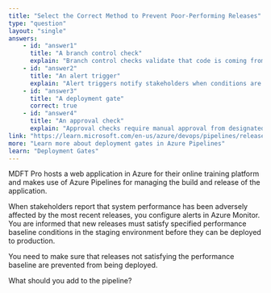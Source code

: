```yaml
---
title: "Select the Correct Method to Prevent Poor-Performing Releases"
type: "question"
layout: "single"
answers:
    - id: "answer1"
      title: "A branch control check"
      explain: "Branch control checks validate that code is coming from the correct branch, but they don't evaluate performance metrics from a staging environment."
    - id: "answer2"
      title: "An alert trigger"
      explain: "Alert triggers notify stakeholders when conditions are met, but they don't automatically prevent deployments based on performance baselines."
    - id: "answer3"
      title: "A deployment gate"
      correct: true
    - id: "answer4"
      title: "An approval check"
      explain: "Approval checks require manual approval from designated individuals, but they don't automatically validate performance against a baseline."
link: "https://learn.microsoft.com/en-us/azure/devops/pipelines/release/approvals/gates"
more: "Learn more about deployment gates in Azure Pipelines"
learn: "Deployment Gates"
---
```

MDFT Pro hosts a web application in Azure for their online training platform and makes use of Azure Pipelines for managing the build and release of the application.

When stakeholders report that system performance has been adversely affected by the most recent releases, you configure alerts in Azure Monitor. You are informed that new releases must satisfy specified performance baseline conditions in the staging environment before they can be deployed to production.

You need to make sure that releases not satisfying the performance baseline are prevented from being deployed.

What should you add to the pipeline?


